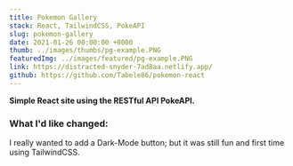 ```yaml
---
title: Pokemon Gallery
stack: React, TailwindCSS, PokeAPI
slug: pokemon-gallery
date: 2021-01-26 00:00:00 +0000
thumb: ../images/thumbs/pg-example.PNG
featuredImg: ../images/featured/pg-example.PNG
link: https://distracted-snyder-7ad8aa.netlify.app/
github: https://github.com/Tabele86/pokemon-react
---
```

**Simple React site using the RESTful API PokeAPI.**

### What I'd like changed:
I really wanted to add a Dark-Mode button; but it was still fun and first time using TailwindCSS.